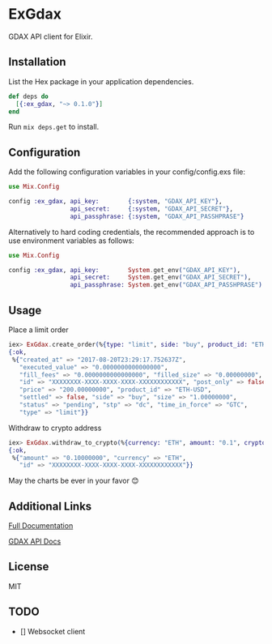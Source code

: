 # ExGdax

GDAX API client for Elixir.

## Installation

List the Hex package in your application dependencies.

```elixir
def deps do
  [{:ex_gdax, "~> 0.1.0"}]
end
```

Run `mix deps.get` to install.

## Configuration

Add the following configuration variables in your config/config.exs file:

```elixir
use Mix.Config

config :ex_gdax, api_key:        {:system, "GDAX_API_KEY"},
                 api_secret:     {:system, "GDAX_API_SECRET"},
                 api_passphrase: {:system, "GDAX_API_PASSHPRASE"}
```

Alternatively to hard coding credentials, the recommended approach is
to use environment variables as follows:

```elixir
use Mix.Config

config :ex_gdax, api_key:        System.get_env("GDAX_API_KEY"),
                 api_secret:     System.get_env("GDAX_API_SECRET"),
                 api_passphrase: System.get_env("GDAX_API_PASSHPRASE")
```

## Usage

Place a limit order

```elixir
iex> ExGdax.create_order(%{type: "limit", side: "buy", product_id: "ETH-USD", price: "200", size: "1.0"})
{:ok,
 %{"created_at" => "2017-08-20T23:29:17.752637Z",
   "executed_value" => "0.0000000000000000",
   "fill_fees" => "0.0000000000000000", "filled_size" => "0.00000000",
   "id" => "XXXXXXXX-XXXX-XXXX-XXXX-XXXXXXXXXXXX", "post_only" => false,
   "price" => "200.00000000", "product_id" => "ETH-USD",
   "settled" => false, "side" => "buy", "size" => "1.00000000",
   "status" => "pending", "stp" => "dc", "time_in_force" => "GTC",
   "type" => "limit"}}
```

Withdraw to crypto address

```elixir
iex> ExGdax.withdraw_to_crypto(%{currency: "ETH", amount: "0.1", crypto_address: "0x30a9f8b57e2dcb519a4e4982ed6379f9dd6a0bfc"})
{:ok,
 %{"amount" => "0.10000000", "currency" => "ETH",
   "id" => "XXXXXXXX-XXXX-XXXX-XXXX-XXXXXXXXXXXX"}}
```

May the charts be ever in your favor 😊

## Additional Links

[Full Documentation](https://hexdocs.pm/ex_gdax/ExGdax.html)

[GDAX API Docs](https://docs.gdax.com)

## License

MIT

## TODO
- [] Websocket client
